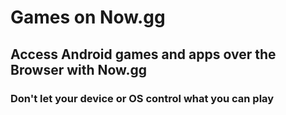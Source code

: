 # Games on Now.gg
## Access Android games and apps over the Browser with Now.gg
### Don't let your device or OS control what you can play

